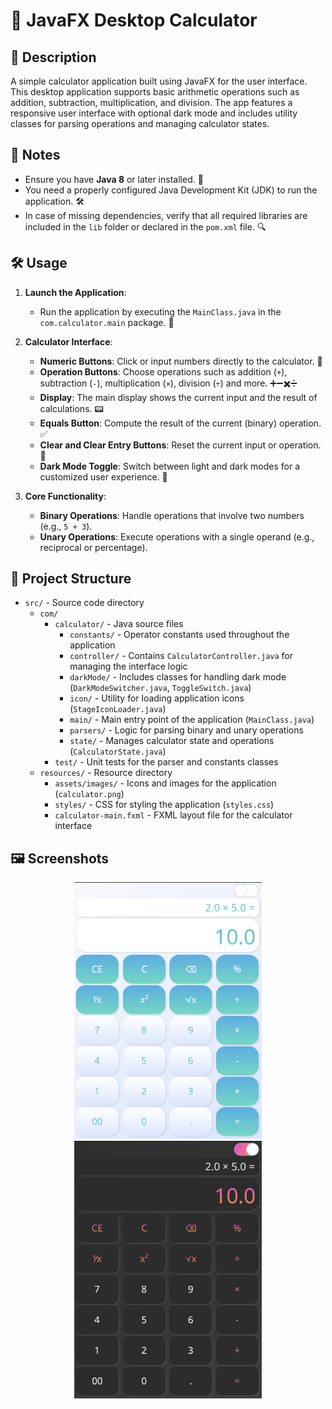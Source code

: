 # 🧮 JavaFX Desktop Calculator

## 📜 Description

A simple calculator application built using JavaFX for the user interface. This desktop application supports basic arithmetic operations such as addition, subtraction, multiplication, and division. The app features a responsive user interface with optional dark mode and includes utility classes for parsing operations and managing calculator states.

## 📝 Notes

- Ensure you have **Java 8** or later installed. 🌟
- You need a properly configured Java Development Kit (JDK) to run the application. 🛠️
- In case of missing dependencies, verify that all required libraries are included in the `lib` folder or declared in the `pom.xml` file. 🔍

## 🛠️ Usage

1. **Launch the Application**: 
   - Run the application by executing the `MainClass.java` in the `com.calculator.main` package. 🚀

2. **Calculator Interface**:
   - **Numeric Buttons**: Click or input numbers directly to the calculator. 🔢
   - **Operation Buttons**: Choose operations such as addition (`+`), subtraction (`-`), multiplication (`×`), division (`÷`) and more. ➕➖✖️➗
   - **Display**: The main display shows the current input and the result of calculations. 📟
   - **Equals Button**: Compute the result of the current (binary) operation. ✅
   - **Clear and Clear Entry Buttons**: Reset the current input or operation. 🧹
   - **Dark Mode Toggle**: Switch between light and dark modes for a customized user experience. 🌙

3. **Core Functionality**:
   - **Binary Operations**: Handle operations that involve two numbers (e.g., `5 + 3`). 
   - **Unary Operations**: Execute operations with a single operand (e.g., reciprocal or percentage).

## 📁 Project Structure

- `src/` - Source code directory
  - `com/`
    - `calculator/` - Java source files
      - `constants/` - Operator constants used throughout the application
      - `controller/` - Contains `CalculatorController.java` for managing the interface logic
      - `darkMode/` - Includes classes for handling dark mode (`DarkModeSwitcher.java`, `ToggleSwitch.java`)
      - `icon/` - Utility for loading application icons (`StageIconLoader.java`)
      - `main/` - Main entry point of the application (`MainClass.java`)
      - `parsers/` - Logic for parsing binary and unary operations
      - `state/` - Manages calculator state and operations (`CalculatorState.java`)
    - `test/` - Unit tests for the parser and constants classes
  - `resources/` - Resource directory
    - `assets/images/` - Icons and images for the application (`calculator.png`)
    - `styles/` - CSS for styling the application (`styles.css`)
    - `calculator-main.fxml` - FXML layout file for the calculator interface

## 🖼️ Screenshots
<p align="center">
  <img src="assets/images/calculator-light.png" alt="Calculator Light UI" width="300" />
  <img src="assets/images/calculator-dark.png" alt="Calculator Dark UI" width="300" />
</p>
